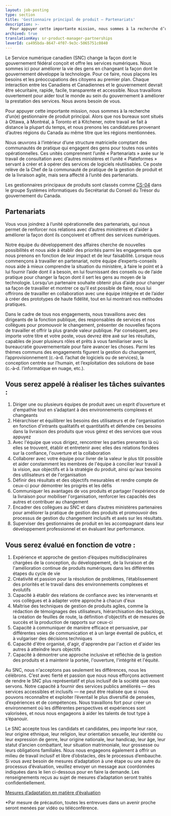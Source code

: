 ```yaml
---
layout: job-posting
type: section
title: 'Gestionnaire principal de produit – Partenariats'
description: >-
  Pour appuyer cette importante mission, nous sommes à la recherche d’un(e) gestionnaire de produit principal. Alors que nos bureaux sont situés à Ottawa, à Montréal, à Toronto et à Kitchener, notre travail se fait à distance la plupart du temps, et nous prenons les candidatures provenant d’autres régions du Canada au même titre que les régions mentionnées.
archived: true
translationKey: sr-product-manager-partnerships
leverId: ca495bda-8647-4f07-9e3c-5065751c0840
---
```


Le Service numérique canadien (SNC) change la façon dont le gouvernement fédéral conçoit et offre les services numériques. Nous sommes ici pour améliorer la vie des gens en changeant la façon dont le gouvernement développe la technologie. Pour ce faire, nous plaçons les besoins et les préoccupations des citoyens au premier plan. Chaque interaction entre les Canadiens et Canadiennes et le gouvernement devrait être sécuritaire, rapide, facile, transparente et accessible. Nous travaillons ouvertement pour aider tout le monde au sein du gouvernement à améliorer la prestation des services. Nous avons besoin de vous.

Pour appuyer cette importante mission, nous sommes à la recherche d’un(e) gestionnaire de produit principal. Alors que nos bureaux sont situés à Ottawa, à Montréal, à Toronto et à Kitchener, notre travail se fait à distance la plupart du temps, et nous prenons les candidatures provenant d’autres régions du Canada au même titre que les régions mentionnées.

Nous œuvrons à l’intérieur d’une structure matricielle comptant des communautés de pratique qui engagent des gens pour toutes nos unités opérationnelles. Ces unités comprennent l’unité « Partenariats » axée sur le travail de consultation avec d’autres ministères et l’unité « Plateformes » servant à créer et à opérer des services de logiciels réutilisables. Ce poste relève de la Chef de la communauté de pratique de la gestion de produit et de la livraison agile, mais sera affecté à l’unité des partenariats.

Les gestionnaires principaux de produits sont classés comme [CS-04](https://www.tbs-sct.gc.ca/agreements-conventions/view-visualiser-eng.aspx?id=1#toc12259212260/) dans le groupe Systèmes informatiques du Secrétariat du Conseil du Trésor du gouvernement du Canada.

## Partenariats
Vous vous joindrez à l’unité opérationnelle des partenariats, qui nous permet de renforcer nos relations avec d’autres ministères et d’aider à améliorer la façon dont ils conçoivent et offrent des services numériques.  

Notre équipe du développement des affaires cherche de nouvelles possibilités et nous aide à établir des priorités parmi les engagements que nous prenons en fonction de leur impact et de leur faisabilité. Lorsque nous commençons à travailler en partenariat, notre équipe d’experts-conseils nous aide à mieux comprendre la situation du ministère, à faire le point et à lui fournir l’aide dont il a besoin, en lui fournissant des conseils ou de l’aide pratique pour changer la façon dont il sert les gens au moyen de la technologie. Lorsqu’un partenaire souhaite obtenir plus d’aide pour changer sa façon de travailler et montrer ce qu’il est possible de faire, nous lui offrirons de travailler en collaboration avec une équipe intégrée et de l’aider à créer des prototypes de haute fidélité, tout en lui montrant nos méthodes pratiques. 

Dans le cadre de tous nos engagements, nous travaillons avec des dirigeants de la fonction publique, des responsables de services et nos collègues pour promouvoir le changement, présenter de nouvelles façons de travailler et offrir la plus grande valeur publique. Par conséquent, peu importe votre titre et votre poste, vous devrez être axé sur les résultats, capables de jouer plusieurs rôles et prêts à vous familiariser avec la bureaucratie gouvernementale pour faire avancer les choses. Parmi les thèmes communs des engagements figurent la gestion du changement, l’approvisionnement (c.‑à‑d. l’achat de logiciels ou de services), la conception centrée sur l’humain, et l’exploitation des solutions de base (c.‑à‑d. l’informatique en nuage, etc.).

## Vous serez appelé à réaliser les tâches suivantes :
1. Diriger une ou plusieurs équipes de produit avec un esprit d’ouverture et d'empathie tout en s’adaptant à des environnements complexes et changeants
2. Hiérarchiser et équilibrer les besoins des utilisateurs et de l'organisation en fonction d'intrants qualitatifs et quantitatifs et défendre ces besoins dans la livraison des produits que vous gérez et des services que vous appuyez 
3. Avec l'équipe que vous dirigez, rencontrer les parties prenantes là où elles se trouvent, établir et entretenir avec elles des relations fondées sur la confiance, l'ouverture et la collaboration
4. Collaborer avec votre équipe pour livrer de la valeur le plus tôt possible et aider constamment les membres de l'équipe à concilier leur travail à la vision, aux objectifs et à la stratégie du produit, ainsi qu'aux besoins des utilisateurs et de l'organisation 
5. Définir des résultats et des objectifs mesurables et rendre compte de ceux-ci pour démontrer les progrès et les défis
6. Communiquer les avantages de vos produits et partager l'expérience de la livraison pour mobiliser l'organisation, renforcer les capacités des autres et contribuer au changement 
7. Encadrer des collègues au SNC et dans d’autres ministères partenaires pour améliorer la pratique de gestion des produits et promouvoir des processus de gestion du changement inclusifs et axés sur les résultats.  
8. Superviser des gestionnaires de produit en les accompagnant dans leur développement professionnel et en évaluant leur performance.

## Vous serez évalué en fonction de votre : 
1. Expérience et approche de gestion d’équipes multidisciplinaires chargées de la conception, du développement, de la livraison et de l'amélioration continue de produits numériques dans les différentes étapes du cycle de vie 
2. Créativité et passion pour la résolution de problèmes, l’établissement des priorités et le travail dans des environnements complexes et évolutifs
3. Capacité à établir des relations de confiance avec les intervenants et vos collègues et à adapter votre approche à chacun d'eux
4. Maîtrise des techniques de gestion de produits agiles, comme la rédaction de témoignages des utilisateurs, hiérarchisation des backlogs, la création de feuilles de route, la définition d'objectifs et de mesures de succès et la production de rapports sur ceux-ci
5. Capacité à communiquer de manière efficace et persuasive, par différentes voies de communication et à un large éventail de publics, et à vulgariser des décisions techniques 
6. Capacité d'être organisé, d'agir, d'apprendre par l'action et d'aider les autres à atteindre leurs objectifs
7. Capacité à démontrer une approche inclusive et réfléchie de la gestion des produits et à maintenir la portée, l'ouverture, l'intégrité et l'équité.

Au SNC, nous n'acceptons pas seulement les différences, nous les célébrons.
C’est avec fierté et passion que nous nous efforçons activement de rendre le SNC plus représentatif et plus inclusif de la société que nous servons. Notre capacité à fournir des services publics améliorés — des services accessibles et inclusifs — ne peut être réalisée que si nous pouvons reconnaître et exploiter l’éventail le plus diversifié de pensées, d’expériences et de compétences. Nous travaillons fort pour créer un environnement où les différentes perspectives et expériences sont valorisées, et nous nous engageons à aider les talents de tout type à s’épanouir.

Le SNC accepte tous les candidats et candidates, peu importe leur race, leur origine ethnique, leur religion, leur orientation sexuelle, leur identité ou leur expression de genre, leur origine nationale, leur handicap, leur âge, leur statut d’ancien combattant, leur situation matrimoniale, leur grossesse ou leurs obligations familiales. Nous nous engageons également à offrir un milieu de travail inclusif et libre d’obstacles, dès le processus d’embauche. Si vous avez besoin de mesures d’adaptation à une étape ou une autre du processus d’évaluation, veuillez envoyer un message aux coordonnées indiquées dans le lien ci-dessous pour en faire la demande. Les renseignements reçus au sujet de mesures d’adaptation seront traités confidentiellement.

[Mesures d’adaptation en matière d’évaluation](https://www.canada.ca/en/public-service-commission/services/assessment-accommodation-page.html)

*Par mesure de précaution, toutes les entrevues dans un avenir proche seront menées par vidéo ou téléconférence.

